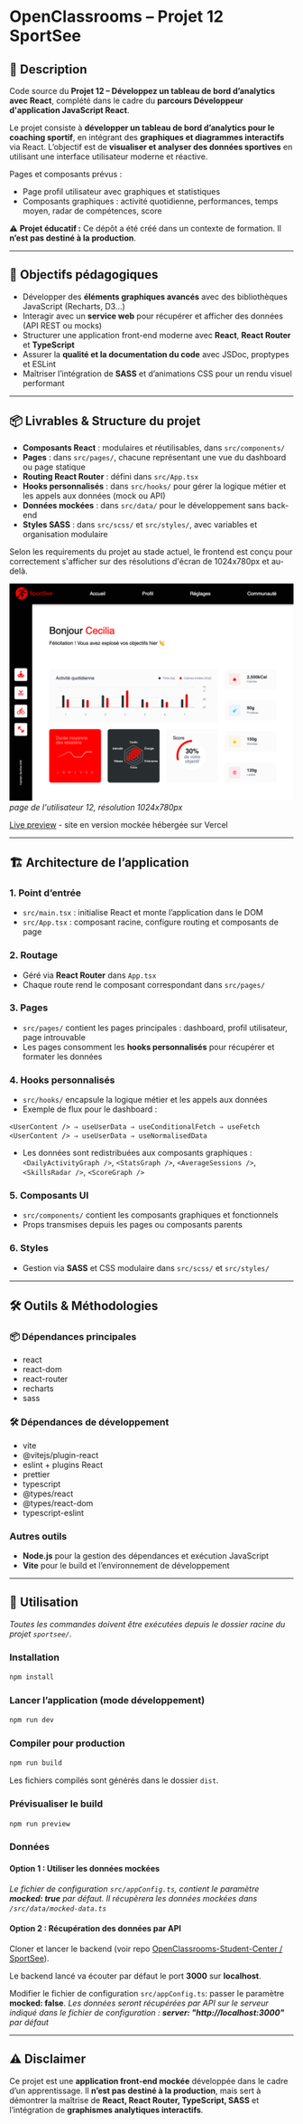 # OpenClassrooms – Projet 12 SportSee

## 📌 Description

Code source du **Projet 12 – Développez un tableau de bord d’analytics avec React**, complété dans le cadre du **parcours Développeur d'application JavaScript React**.

Le projet consiste à **développer un tableau de bord d’analytics pour le coaching sportif**, en intégrant des **graphiques et diagrammes interactifs** via React.
L’objectif est de **visualiser et analyser des données sportives** en utilisant une interface utilisateur moderne et réactive.

Pages et composants prévus :

* Page profil utilisateur avec graphiques et statistiques
* Composants graphiques : activité quotidienne, performances, temps moyen, radar de compétences, score

⚠️ **Projet éducatif :** Ce dépôt a été créé dans un contexte de formation. Il **n’est pas destiné à la production**.

---

## 🎯 Objectifs pédagogiques

* Développer des **éléments graphiques avancés** avec des bibliothèques JavaScript (Recharts, D3…)
* Interagir avec un **service web** pour récupérer et afficher des données (API REST ou mocks)
* Structurer une application front-end moderne avec **React**, **React Router** et **TypeScript**
* Assurer la **qualité et la documentation du code** avec JSDoc, proptypes et ESLint
* Maîtriser l’intégration de **SASS** et d’animations CSS pour un rendu visuel performant

---

## 📦 Livrables & Structure du projet

* **Composants React** : modulaires et réutilisables, dans `src/components/`
* **Pages** : dans `src/pages/`, chacune représentant une vue du dashboard ou page statique
* **Routing React Router** : défini dans `src/App.tsx`
* **Hooks personnalisés** : dans `src/hooks/` pour gérer la logique métier et les appels aux données (mock ou API)
* **Données mockées** : dans `src/data/` pour le développement sans back-end
* **Styles SASS** : dans `src/scss/` et `src/styles/`, avec variables et organisation modulaire

Selon les requirements du projet au stade actuel, le frontend est conçu pour correctement s'afficher sur des résolutions d'écran de 1024x780px et au-delà.

![1024x780 screenshot](./sportsee/public/assets/screenshot_1024x780.png)
_page de l'utilisateur 12, résolution 1024x780px_

[Live preview](https://oc-p12-sportsee-git-dev-muczs-projects.vercel.app/) - site en version
mockée hébergée sur Vercel

---

## 🏗 Architecture de l’application

### 1. Point d’entrée

* `src/main.tsx` : initialise React et monte l’application dans le DOM
* `src/App.tsx` : composant racine, configure routing et composants de page

### 2. Routage

* Géré via **React Router** dans `App.tsx`
* Chaque route rend le composant correspondant dans `src/pages/`

### 3. Pages

* `src/pages/` contient les pages principales : dashboard, profil utilisateur, page introuvable
* Les pages consomment les **hooks personnalisés** pour récupérer et formater les données

### 4. Hooks personnalisés

* `src/hooks/` encapsule la logique métier et les appels aux données
* Exemple de flux pour le dashboard :

```
<UserContent /> ⇒ useUserData ⇒ useConditionalFetch ⇒ useFetch
<UserContent /> ⇒ useUserData ⇒ useNormalisedData
```

* Les données sont redistribuées aux composants graphiques : `<DailyActivityGraph />`, `<StatsGraph />`, `<AverageSessions />`, `<SkillsRadar />`, `<ScoreGraph />`

### 5. Composants UI

* `src/components/` contient les composants graphiques et fonctionnels
* Props transmises depuis les pages ou composants parents

### 6. Styles

* Gestion via **SASS** et CSS modulaire dans `src/scss/` et `src/styles/`

---

## 🛠 Outils & Méthodologies

### 📦 Dépendances principales

* react
* react-dom
* react-router
* recharts
* sass

### 🛠 Dépendances de développement

* vite
* @vitejs/plugin-react
* eslint + plugins React
* prettier
* typescript
* @types/react
* @types/react-dom
* typescript-eslint

### Autres outils

* **Node.js** pour la gestion des dépendances et exécution JavaScript
* **Vite** pour le build et l’environnement de développement

---

## 🚀 Utilisation

_Toutes les commandes doivent être exécutées depuis le dossier racine du projet `sportsee/`._

### Installation

```bash
npm install
```

### Lancer l’application (mode développement)

```bash
npm run dev
```

### Compiler pour production

```bash
npm run build
```

Les fichiers compilés sont générés dans le dossier `dist`.

### Prévisualiser le build

```bash
npm run preview
```

### Données

#### Option 1 : Utiliser les données mockées

_Le fichier de configuration `src/appConfig.ts`, contient le paramètre **mocked: true** par défaut. Il récupèrera les données mockées dans `/src/data/mocked-data.ts`_

#### Option 2 : Récupération des données par API

Cloner et lancer le backend (voir repo [OpenClassrooms-Student-Center /
SportSee](https://github.com/OpenClassrooms-Student-Center/SportSee)).

Le backend lancé va écouter par défaut le port **3000** sur **localhost**.

Modifier le fichier de configuration `src/appConfig.ts`: passer le paramètre **mocked: false**.
_Les données seront récupérées par API sur le serveur indiqué dans le fichier de configuration : **server: "http://localhost:3000"** par défaut_

---

## ⚠️ Disclaimer

Ce projet est une **application front-end mockée** développée dans le cadre d’un apprentissage.
Il **n’est pas destiné à la production**, mais sert à démontrer la maîtrise de **React, React Router, TypeScript, SASS** et l’intégration de **graphismes analytiques interactifs**.